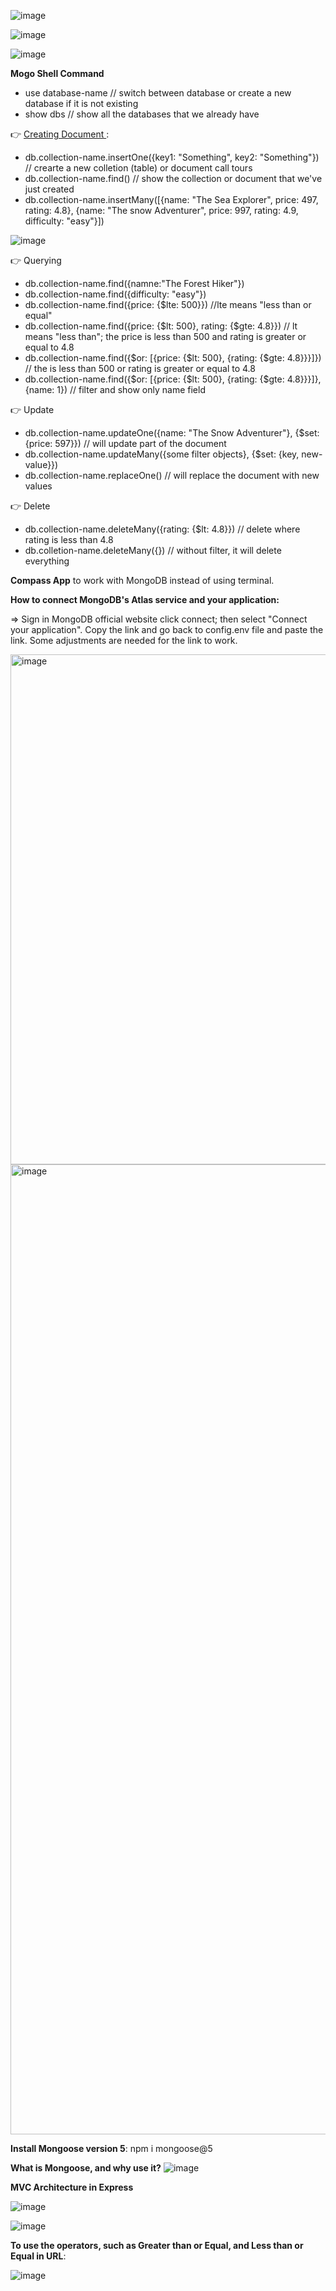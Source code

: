 ![image](https://user-images.githubusercontent.com/77439221/202840261-f1813600-c036-434e-bdbd-f42b86d61ce5.png)

![image](https://user-images.githubusercontent.com/77439221/202840382-31076055-5e4f-480b-a49b-170756ade73e.png)

![image](https://user-images.githubusercontent.com/77439221/202840518-d5868b48-39ce-42e4-b031-5e797fd966d8.png)

**Mogo Shell Command**
- use database-name // switch between database or create a new database if it is not existing
- show dbs // show all the databases that we already have

👉 <u> Creating Document </u> :
- db.collection-name.insertOne({key1: "Something", key2: "Something"}) // crearte a new colletion (table) or document call tours
- db.collection-name.find() // show the collection or document that we've just created 
- db.collection-name.insertMany([{name: "The Sea Explorer", price: 497, rating: 4.8}, {name: "The snow Adventurer", price: 997, rating: 4.9, difficulty: "easy"}])

![image](https://user-images.githubusercontent.com/77439221/202841482-48d4d066-12e7-422b-8b9b-905d5ac62689.png)

👉 Querying
- db.collection-name.find({namne:"The Forest Hiker"})
- db.collection-name.find({difficulty: "easy"})
- db.collection-name.find({price: {$lte: 500}}) //lte means "less than or equal"
- db.collection-name.find({price: {$lt: 500}, rating: {$gte: 4.8}})  // lt means "less than"; the price is less than 500 and rating is greater or equal to 4.8
- db.collection-name.find({$or: [{price: {$lt: 500}, {rating: {$gte: 4.8}}}]}) // the is less than 500 or rating is greater or equal to 4.8
- db.collection-name.find({$or: [{price: {$lt: 500}, {rating: {$gte: 4.8}}}]}, {name: 1}) // filter and show only name field 

👉 Update
- db.collection-name.updateOne({name: "The Snow Adventurer"}, {$set: {price: 597}}) // will update part of the document
- db.collection-name.updateMany({some filter objects}, {$set: {key, new-value}})
- db.collection-name.replaceOne() // will replace the document with new values

👉 Delete
- db.collection-name.deleteMany({rating: {$lt: 4.8}}) // delete where rating is less than 4.8
- db.colletion-name.deleteMany({}) // without filter, it will delete everything


**Compass App** to work with MongoDB instead of using terminal.


**How to connect MongoDB's Atlas service and your application:**

=> Sign in MongoDB official website click connect; then select "Connect your application". Copy the link and go back to config.env file and paste the link. Some adjustments are needed for the link to work.

<img width="816" alt="image" src="https://user-images.githubusercontent.com/77439221/206679999-bb374472-615b-4ece-bbf2-dd4442b0c162.png">

<img width="1552" alt="image" src="https://user-images.githubusercontent.com/77439221/206680132-3aeefcb9-dbf6-4ed1-8202-a9f0750f9d02.png">

**Install Mongoose version 5**: npm i mongoose@5


**What is Mongoose, and why use it?**
![image](https://user-images.githubusercontent.com/77439221/206825018-394a4909-d91a-4ac6-9ca7-944f4665a2a6.png)


**MVC Architecture in Express**

![image](https://user-images.githubusercontent.com/77439221/206836102-d91adab0-6a97-4ef5-af68-4a6969213828.png)


![image](https://user-images.githubusercontent.com/77439221/206836086-9787211c-c495-4f83-b7f8-f6368e47a572.png)

**To use the operators, such as Greater than or Equal, and Less than or Equal in URL**:

![image](https://user-images.githubusercontent.com/77439221/206852449-00a23695-29d2-48e2-adc5-66c22a1565f2.png)




